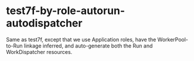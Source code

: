 # test7f-by-role-autorun-autodispatcher

Same as test7f, except that we use Application roles, have the
WorkerPool-to-Run linkage inferred, and auto-generate both the Run and
WorkDispatcher resources.
